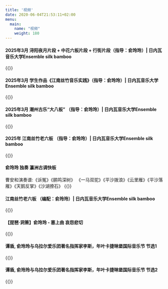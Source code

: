 ```yaml
---
title: '视频'
date: 2020-06-04T21:53:11+02:00
menu: 
  main:
    name: "视频"
    weight: 180
---
```


####  2025年3月 浔阳夜月片段 + 中花六板片段 + 行街片段（指导：俞玲玲）| 日内瓦音乐大学Ensemble silk bamboo
{{<bilibili aid="114213917826681" bvid="BV17AokYcEKC" cid="29036708806">}}

####  2025年3月 学生作品《江南丝竹音乐实践》（指导：俞玲玲）| 日内瓦音乐大学Ensemble silk bamboo
{{<bilibili aid="114213951379158" bvid="BV1jNokYfE5u" cid="29036710513">}}

####  2025年3月 潮州古乐“大八板” （指导：俞玲玲）| 日内瓦音乐大学Ensemble silk bamboo
{{<bilibili aid="114213968156347" bvid="BV1jPokY8Ef5" cid="29036709334">}}

####  2025年 江南丝竹老六板 （指导：俞玲玲）| 日内瓦音乐大学Ensemble silk bamboo
{{<bilibili aid="649389927" bvid="BV1Le4y1574b" cid="942221532">}}

#### 俞玲玲 独奏 瀛洲古调快板
曹安和演奏谱:《诉冤》《鹂鸣深树》 《一马双驼》《平沙拨浪》《云里雁》《平沙落雁》《天鹅反掌》《沙湖撩石》
{{<bilibili aid="1202471707" bvid="BV1Uf421d7ms" cid="1488188475">}}


####  江南丝竹老六板 （编配：俞玲玲）| 日内瓦音乐大学Ensemble silk bamboo
{{<bilibili aid="649389927" bvid="BV1Le4y1574b" cid="942221532">}}


#### 【琵琶·洞箫】俞玲玲 - 塞上曲 哀怨悲切
{{<bilibili aid="19370292" bvid="BV1YW411n76u" cid="31587869" t="5">}}


####  谭盾, 俞玲玲与乌拉尔爱乐团著名指挥家李斯，年叶卡捷琳堡国际音乐节 节选1
{{<bilibili aid="22084151" bvid="BV1tW411L7bF" cid="36510736" t="2">}}


####  谭盾, 俞玲玲与乌拉尔爱乐团著名指挥家李斯，年叶卡捷琳堡国际音乐节 节选2
{{<bilibili aid="22849336" bvid="BV18W41137Ci" cid="37958575" t="2">}}



